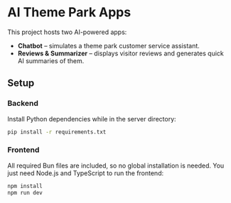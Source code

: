 # AI Theme Park Apps

This project hosts two AI-powered apps:

- **Chatbot** – simulates a theme park customer service assistant.
- **Reviews & Summarizer** – displays visitor reviews and generates quick AI summaries of them.

## Setup

### Backend
Install Python dependencies while in the server directory:

```bash
pip install -r requirements.txt
```


### Frontend

All required Bun files are included, so no global installation is needed. You just need Node.js and TypeScript to run the frontend:

```bash
npm install
npm run dev
```